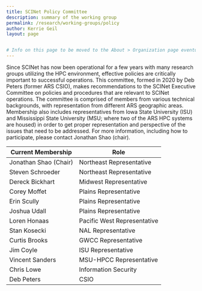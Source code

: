 ```yaml
---
title: SCINet Policy Committee
description: summary of the working group
permalink: /research/working-groups/policy
author: Kerrie Geil
layout: page


# Info on this page to be moved to the About > Organization page eventually. Then this page should be deleted and all refs to this committee should be deleted from the working group pages.
---
```


Since SCINet has now been operational for a few years with many research groups utilizing the HPC environment, effective policies are critically important to successful operations. This committee, formed in 2020 by Deb Peters (former ARS CSIO), makes recommendations to the SCINet Executive Committee on policies and procedures that are relevant to SCINet operations. The committee is comprised of members from various technical backgrounds, with representation from different ARS geographic areas. Membership also includes representatives from Iowa State University (ISU) and Mississippi State University (MSU; where two of the ARS HPC systems are housed) in order to get proper representation and perspective of the issues that need to be addressed. For more information, including how to participate, please contact Jonathan Shao (chair).

 **Current Membership** | Role|
 ---|---|
Jonathan Shao (Chair)|	Northeast Representative
Steven Schroeder| Northeast Representative
Dereck Bickhart|	Midwest Representative
Corey Moffet| Plains Representative
Erin Scully| Plains Representative
Joshua Udall| Plains Representative
Loren Honaas|	Pacific West Representative
Stan Kosecki|	NAL Representative
Curtis Brooks|	GWCC Representative
Jim Coyle|	ISU Representative
Vincent Sanders|	MSU-HPCC Representative
Chris Lowe|	Information Security
Deb Peters|	CSIO
